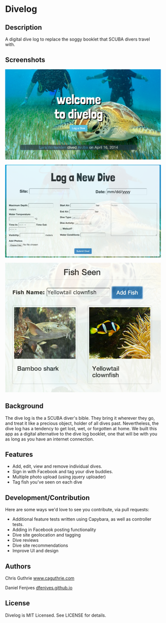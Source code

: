 # Divelog

## Description

A digital dive log to replace the soggy booklet that SCUBA divers travel with.

## Screenshots

![home](/public/homepage.png)

![New Dive](/public/newdive.png)

![fish](/public/fishseen.png)



## Background

The dive log is the a SCUBA diver's bible. They bring it wherever they go, and treat it like a precious object, holder of all dives past. Nevertheless, the dive log has a tendency to get lost, wet, or forgotten at home. We built this app as a digital alternative to the dive log booklet, one that will be with you as long as you have an internet connection.


## Features

+ Add, edit, view and remove individual dives.
+ Sign in with Facebook and tag your dive buddies.
+ Multiple photo upload (using jquery uploader)
+ Tag fish you've seen on each dive

## Development/Contribution
Here are some ways we'd love to see you contribute, via pull requests:

+ Additional feature tests written using Capybara, as well as controller tests.
+ Adding in Facebook posting functionality
+ Dive site geolocation and tagging
+ Dive reviews
+ Dive site recommendations
+ Improve UI and design


## Authors

Chris Guthrie www.caguthrie.com

Daniel Fenjves [dfenjves.github.io](http://dfenjves.github.io)

## License

Divelog is MIT Licensed. See LICENSE for details.